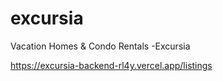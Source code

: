 # excursia
Vacation Homes &amp; Condo Rentals -Excursia

https://excursia-backend-rl4y.vercel.app/listings
